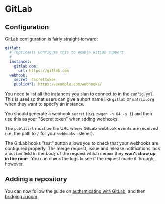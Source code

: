 # GitLab

## Configuration

GitLab configuration is fairly straight-forward:

```yaml
gitlab:
  # (Optional) Configure this to enable GitLab support
  #
  instances:
    gitlab.com:
      url: https://gitlab.com
  webhook:
    secret: secrettoken
    publicUrl: https://example.com/webhooks/
```

You need to list all the instances you plan to connect to in the `config.yml`. This is
used so that users can give a short name like `gitlab` or `matrix.org` when they want
to specify an instance.

You should generate a webhook `secret` (e.g. `pwgen -n 64 -s 1`) and then use this as your
"Secret token" when adding webhooks.

The `publicUrl` must be the URL where GitLab webhook events are received (i.e. the path to `/`
for your `webhooks` listener).


<section class="warning">
The GitLab hooks "test" button allows you to check that your webhooks are configured properly. The
merge request, issue and release notifications lack a <code>action</code> field in the body of the
request which means they <strong>won't show up in the room</strong>. You can check the logs to see
if the request made it through, however.
</section>

## Adding a repository

You can now follow the guide on [authenticating with GitLab](../usage/auth.md#gitlab), and then [bridging a room](../usage/room_configuration/gitlab_project.md#setting-up)

